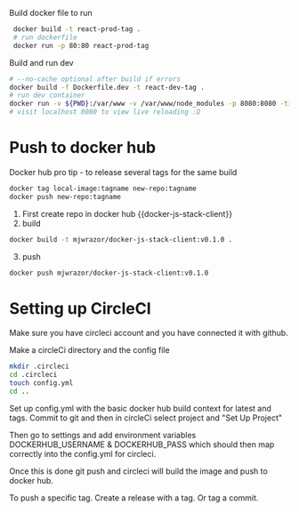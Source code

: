 Build docker file to run

```bash
 docker build -t react-prod-tag .  
 # run dockerfile
 docker run -p 80:80 react-prod-tag
 ```

 Build and run dev
 ```bash
 # --no-cache optional after build if errors
 docker build -f Dockerfile.dev -t react-dev-tag . 
 # run dev container
 docker run -v ${PWD}:/var/www -v /var/www/node_modules -p 8080:8080 -ti --rm --name dev-react-name react-dev-tag
 # visit localhost 8080 to view live reloading :D
 ```

 # Push to docker hub
Docker hub pro tip - to release several tags for the same build
```bash
docker tag local-image:tagname new-repo:tagname
docker push new-repo:tagname
```
1. First create repo in docker hub {{docker-js-stack-client}}
2. build
```bash
docker build -t mjwrazor/docker-js-stack-client:v0.1.0 .
```

3. push
```bash
docker push mjwrazor/docker-js-stack-client:v0.1.0  
```

# Setting up CircleCI
Make sure you have circleci account and you have connected it with github. 

Make a circleCi directory and the config file
```bash
mkdir .circleci
cd .circleci
touch config.yml
cd ..
```

Set up config.yml with the basic docker hub build context for latest and tags. Commit to git and then in circleCi select project and "Set Up Project"

Then go to settings and add environment variables DOCKERHUB_USERNAME & DOCKERHUB_PASS which should then map correctly into the config.yml for circleci.

Once this is done git push and circleci will build the image and push to docker hub.

To push a specific tag. Create a release with a tag. Or tag a commit.